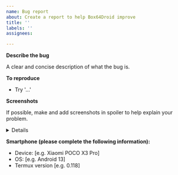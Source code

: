 ```yaml
---
name: Bug report
about: Create a report to help Box64Droid improve
title: ''
labels: ''
assignees: 

---
```


**Describe the bug**

A clear and concise description of what the bug is.

**To reproduce**

- Try '...' 

**Screenshots**

If possible, make and add screenshots in spoiler to help explain your problem.

<details>


</details>


**Smartphone (please complete the following information):**

 - Device: [e.g. Xiaomi POCO X3 Pro]
 - OS: [e.g. Android 13]
 - Termux version [e.g. 0.118]

